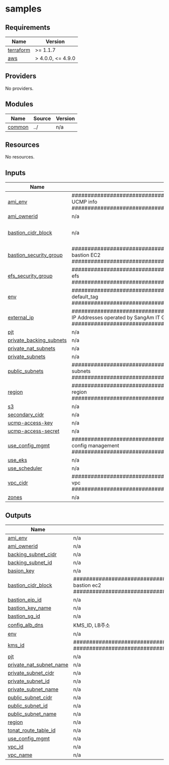 # samples

<!-- BEGINNING OF PRE-COMMIT-TERRAFORM DOCS HOOK -->
## Requirements

| Name | Version |
|------|---------|
| <a name="requirement_terraform"></a> [terraform](#requirement\_terraform) | >= 1.1.7 |
| <a name="requirement_aws"></a> [aws](#requirement\_aws) | > 4.0.0, <= 4.9.0 |

## Providers

No providers.

## Modules

| Name | Source | Version |
|------|--------|---------|
| <a name="module_common"></a> [common](#module\_common) | ../ | n/a |

## Resources

No resources.

## Inputs

| Name | Description | Type | Default | Required |
|------|-------------|------|---------|:--------:|
| <a name="input_ami_env"></a> [ami\_env](#input\_ami\_env) | ################################################################################# UCMP info ################################################################################# | `string` | `""` | no |
| <a name="input_ami_ownerid"></a> [ami\_ownerid](#input\_ami\_ownerid) | n/a | `string` | `""` | no |
| <a name="input_bastion_cidr_block"></a> [bastion\_cidr\_block](#input\_bastion\_cidr\_block) | n/a | `list` | <pre>[<br>  "0.0.0.0/0"<br>]</pre> | no |
| <a name="input_bastion_security_group"></a> [bastion\_security\_group](#input\_bastion\_security\_group) | ################################################################################# bastion EC2 ################################################################################# | `any` | n/a | yes |
| <a name="input_efs_security_group"></a> [efs\_security\_group](#input\_efs\_security\_group) | ################################################################################# efs ################################################################################# | `any` | n/a | yes |
| <a name="input_env"></a> [env](#input\_env) | ################################################################################# default\_tag ################################################################################# | `any` | n/a | yes |
| <a name="input_external_ip"></a> [external\_ip](#input\_external\_ip) | ################################################################################# IP Addresses operated by SangAm IT Group ################################################################################# | `any` | n/a | yes |
| <a name="input_pjt"></a> [pjt](#input\_pjt) | n/a | `any` | n/a | yes |
| <a name="input_private_backing_subnets"></a> [private\_backing\_subnets](#input\_private\_backing\_subnets) | n/a | `any` | n/a | yes |
| <a name="input_private_nat_subnets"></a> [private\_nat\_subnets](#input\_private\_nat\_subnets) | n/a | `any` | n/a | yes |
| <a name="input_private_subnets"></a> [private\_subnets](#input\_private\_subnets) | n/a | `any` | n/a | yes |
| <a name="input_public_subnets"></a> [public\_subnets](#input\_public\_subnets) | ################################################################################# subnets ################################################################################# | `any` | n/a | yes |
| <a name="input_region"></a> [region](#input\_region) | ################################################################################# region ################################################################################# | `any` | n/a | yes |
| <a name="input_s3"></a> [s3](#input\_s3) | n/a | `any` | n/a | yes |
| <a name="input_secondary_cidr"></a> [secondary\_cidr](#input\_secondary\_cidr) | n/a | `any` | n/a | yes |
| <a name="input_ucmp-access-key"></a> [ucmp-access-key](#input\_ucmp-access-key) | n/a | `string` | `""` | no |
| <a name="input_ucmp-access-secret"></a> [ucmp-access-secret](#input\_ucmp-access-secret) | n/a | `string` | `""` | no |
| <a name="input_use_config_mgmt"></a> [use\_config\_mgmt](#input\_use\_config\_mgmt) | ################################################################################# config management ################################################################################# | `any` | n/a | yes |
| <a name="input_use_eks"></a> [use\_eks](#input\_use\_eks) | n/a | `any` | n/a | yes |
| <a name="input_use_scheduler"></a> [use\_scheduler](#input\_use\_scheduler) | n/a | `any` | n/a | yes |
| <a name="input_vpc_cidr"></a> [vpc\_cidr](#input\_vpc\_cidr) | ################################################################################# vpc ################################################################################# | `any` | n/a | yes |
| <a name="input_zones"></a> [zones](#input\_zones) | n/a | `any` | n/a | yes |

## Outputs

| Name | Description |
|------|-------------|
| <a name="output_ami_env"></a> [ami\_env](#output\_ami\_env) | n/a |
| <a name="output_ami_ownerid"></a> [ami\_ownerid](#output\_ami\_ownerid) | n/a |
| <a name="output_backing_subnet_cidr"></a> [backing\_subnet\_cidr](#output\_backing\_subnet\_cidr) | n/a |
| <a name="output_backing_subnet_id"></a> [backing\_subnet\_id](#output\_backing\_subnet\_id) | n/a |
| <a name="output_basion_key"></a> [basion\_key](#output\_basion\_key) | n/a |
| <a name="output_bastion_cidr_block"></a> [bastion\_cidr\_block](#output\_bastion\_cidr\_block) | ################################################################################# bastion ec2 ################################################################################# |
| <a name="output_bastion_eip_id"></a> [bastion\_eip\_id](#output\_bastion\_eip\_id) | n/a |
| <a name="output_bastion_key_name"></a> [bastion\_key\_name](#output\_bastion\_key\_name) | n/a |
| <a name="output_bastion_sg_id"></a> [bastion\_sg\_id](#output\_bastion\_sg\_id) | n/a |
| <a name="output_config_alb_dns"></a> [config\_alb\_dns](#output\_config\_alb\_dns) | KMS\_ID, LB주소 |
| <a name="output_env"></a> [env](#output\_env) | n/a |
| <a name="output_kms_id"></a> [kms\_id](#output\_kms\_id) | ######################################### # config mgmt ######################################### |
| <a name="output_pjt"></a> [pjt](#output\_pjt) | n/a |
| <a name="output_private_nat_subnet_name"></a> [private\_nat\_subnet\_name](#output\_private\_nat\_subnet\_name) | n/a |
| <a name="output_private_subnet_cidr"></a> [private\_subnet\_cidr](#output\_private\_subnet\_cidr) | n/a |
| <a name="output_private_subnet_id"></a> [private\_subnet\_id](#output\_private\_subnet\_id) | n/a |
| <a name="output_private_subnet_name"></a> [private\_subnet\_name](#output\_private\_subnet\_name) | n/a |
| <a name="output_public_subnet_cidr"></a> [public\_subnet\_cidr](#output\_public\_subnet\_cidr) | n/a |
| <a name="output_public_subnet_id"></a> [public\_subnet\_id](#output\_public\_subnet\_id) | n/a |
| <a name="output_public_subnet_name"></a> [public\_subnet\_name](#output\_public\_subnet\_name) | n/a |
| <a name="output_region"></a> [region](#output\_region) | n/a |
| <a name="output_tonat_route_table_id"></a> [tonat\_route\_table\_id](#output\_tonat\_route\_table\_id) | n/a |
| <a name="output_use_config_mgmt"></a> [use\_config\_mgmt](#output\_use\_config\_mgmt) | n/a |
| <a name="output_vpc_id"></a> [vpc\_id](#output\_vpc\_id) | n/a |
| <a name="output_vpc_name"></a> [vpc\_name](#output\_vpc\_name) | n/a |
<!-- END OF PRE-COMMIT-TERRAFORM DOCS HOOK -->
